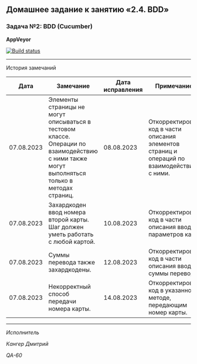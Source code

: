 ## Домашнее задание к занятию «2.4. BDD»

### Задача №2: BDD (Cucumber)

**AppVeyor**

[![Build status](https://ci.appveyor.com/api/projects/status/58ehixvto1jc4q5j?svg=true)](https://ci.appveyor.com/project/Kanger79/hw-8-6-2-cucumber)

***
  
 История замечаний

<table>
<thead>
<tr>
<th>Дата</th>
<th>Замечание</th>
<th>Дата исправления</th>
<th>Примечание</th>
</tr>
</thead>

<tbody>

<tr>
<td>07.08.2023</td>
<td>Элементы страницы не могут описываться в тестовом классе. Операции по взаимодействию с ними также могут выполняться только в методах страниц.</td>
<td>08.08.2023</td>
<td>Откорректирован код в части описания элементов страниц и операций по взаимодействию с ними.</td>
</tr>

<tr>
<td>07.08.2023</td>
<td>Захардкоден ввод номера второй карты. Шаг должен уметь работать с любой картой.</td>
<td>10.08.2023</td>
<td>Откорректирован код в части описания ввода параметров карт.</td>
</tr>

<tr>
<td>07.08.2023</td>
<td>Суммы перевода также захардкодены.</td>
<td>12.08.2023</td>
<td>Откорректирован код в части описания ввода суммы перевода.</td>
</tr>

<tr>
<td>07.08.2023</td>
<td>Некорректный способ передачи номера карты.</td>
<td>14.08.2023</td>
<td>Откорректирован код в указанном методе, передающим номер карты.</td>
</tr>

</tbody>
</table>

***

*Исполнитель*

*Кангер Дмитрий*

*QA-60*
